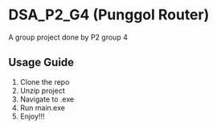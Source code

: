 # DSA_P2_G4 (Punggol Router)
A group project done by P2 group 4


## Usage Guide
1. Clone the repo
2. Unzip project
3. Navigate to .exe
4. Run main.exe
5. Enjoy!!!
